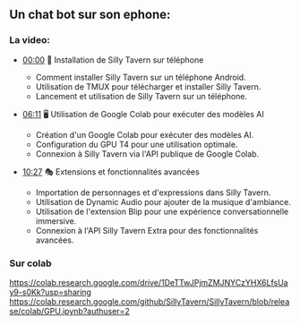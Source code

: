 ## Un chat bot sur son ephone:
### La video:
- [00:00](https://youtu.be/kTAKL97FL8g?t=0s) 📱 Installation de Silly Tavern sur téléphone

  - Comment installer Silly Tavern sur un téléphone Android.
  - Utilisation de TMUX pour télécharger et installer Silly Tavern.
  - Lancement et utilisation de Silly Tavern sur un téléphone.

- [06:11](https://youtu.be/kTAKL97FL8g?t=371s) 🖥️ Utilisation de Google Colab pour exécuter des modèles AI

  - Création d'un Google Colab pour exécuter des modèles AI.
  - Configuration du GPU T4 pour une utilisation optimale.
  - Connexion à Silly Tavern via l'API publique de Google Colab.

- [10:27](https://youtu.be/kTAKL97FL8g?t=627s) 🎭 Extensions et fonctionnalités avancées

  - Importation de personnages et d'expressions dans Silly Tavern.
  - Utilisation de Dynamic Audio pour ajouter de la musique d'ambiance.
  - Utilisation de l'extension Blip pour une expérience conversationnelle immersive.
  - Connexion à l'API Silly Tavern Extra pour des fonctionnalités avancées.
### Sur colab
https://colab.research.google.com/drive/1DeTTwJPjmZMJNYCzYHX6LfsUay9-s0Kk?usp=sharing
https://colab.research.google.com/github/SillyTavern/SillyTavern/blob/release/colab/GPU.ipynb?authuser=2
